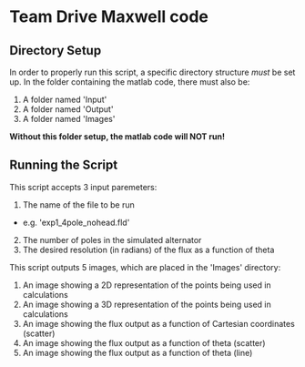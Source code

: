 # Team Drive Maxwell code

## Directory Setup
In order to properly run this script, a specific directory structure *must* be set up. In the folder containing the matlab code, there must also be:
1. A folder named 'Input'
2. A folder named 'Output'
3. A folder named 'Images'

**Without this folder setup, the matlab code will NOT run!**

## Running the Script
This script accepts 3 input paremeters:
1. The name of the file to be run
  * e.g. 'exp1_4pole_nohead.fld'
2. The number of poles in the simulated alternator
3. The desired resolution (in radians) of the flux as a function of theta

This script outputs 5 images, which are placed in the 'Images' directory:
1. An image showing a 2D representation of the points being used in calculations
2. An image showing a 3D representation of the points being used in calculations
3. An image showing the flux output as a function of Cartesian coordinates (scatter)
4. An image showing the flux output as a function of theta (scatter)
5. An image showing the flux output as a function of theta (line)

